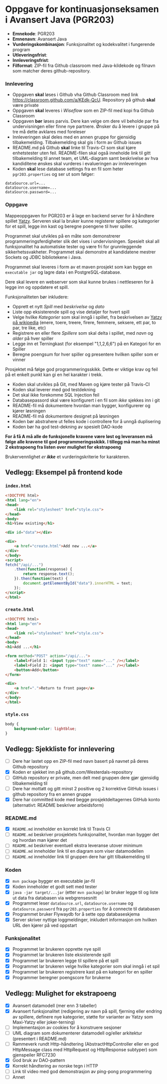 # Oppgave for kontinuasjonseksamen i Avansert Java (PGR203)

* **Emnekode**: PGR203
* **Emnenavn**: Avansert Java
* **Vurderingskombinasjon**: Funksjonalitet og kodekvalitet i fungerende program
* **Utleveringsfrist**: 
* **Innleveringsfrist**: 
* **Filformat**: ZIP-fil fra Github classroom med Java-kildekode og filnavn som matcher deres github-repository.

### Innlevering

* Oppgaven **skal** løses i Github vha Github Classroom med link https://classroom.github.com/a/KEdk-QcU. Repository på github **skal** være private
* Oppgaven **skal** leveres i *Wiseflow* som en ZIP-fil med kopi fra Github Classroom
* Oppgaven **bør** løses parvis. Dere kan velge om dere vil beholde par fra undervisningen eller finne nye partnere. Ønsker du å levere i gruppe på tre må dette avklares med foreleser
* Innleveringen skal deles med en annen gruppe for gjensidig tilbakemelding. Tilbakemelding skal gis i form av Github issues
* README.md på Github **skal** linke til Travis-CI som skal kjøre enhetstester uten feil. README-filen skal også inneholde link til gitt tilbakemelding til annet team, et UML-diagram samt beskrivelse av hva kandiditene ønskes skal vurderes i evalueringen av innleveringen
* Koden **skal** lese database settings fra en fil som heter `pgr203.properties` og ser ut som følger:

```properties
dataSource.url=...
dataSource.username=...
dataSource.password=...
```

### Oppgave

Mappeoppgaven for PGR203 er å lage en backend server for å håndtere spillet [Yatzy](https://no.wikipedia.org/wiki/Yatzy). Serveren skal la bruker kunne registerer spillere og kategorier for et spill, legge inn kast og beregne poengene til hver spiller.

Programmet skal utvikles på en måte som demonstrerer programmeringsferdigheter slik det vises i undervisningen. Spesielt skal all funksjonalitet ha automatiske tester og være fri for grunnleggende sikkerhetssvakheter. Programmet skal demonstre at kandidatene mestrer Sockets og JDBC bibliotekene i Java.

Programmet skal leveres i form av et maven prosjekt som kan bygge en `executable jar` og lagre data i en PostgreSQL-database.

Dere skal levere en webserver som skal kunne brukes i nettleseren for å legge inn og oppdatere et spill.

Funksjonaliteten bør inkludere:
* Opprett et nytt _Spill_ med _beskrivelse_ og _dato_
* Liste opp eksisterende spill og vise detaljer for hvert spill
* Velge hvilke _Kategorier_ som skal inngå i spillet, fra beskrivelsen av [Yatzy på wikipedia](https://no.wikipedia.org/wiki/Yatzy) (enere, toere, treere, firere, femmere, seksere, ett par, to par, tre like, etc)
* Registrere en eller flere _Spillere_ som skal delta i spillet, med _navn_ og _alder_ på hver spiller
* Legge inn et Terningkast (for eksempel "1,1,2,6,6") på en Kategori for en Spiller
* Beregne poengsum for hver spiller og presentere hvilken spiller som er vinner

Prosjektet må følge god programmeringsskikk. Dette er viktige krav og feil på et enkelt punkt kan gi en hel karakter i trekk.
* Koden skal utvikles på Git, med Maven og kjøre tester på Travis-CI
* Koden skal leverer med god testdekning
* Det skal ikke forekomme SQL Injection feil
* Databasepassord skal være konfigurert i en fil som _ikke_ sjekkes inn i git
* README-fil må dokumentere hvordan man bygger, konfigurerer og kjører løsningen
* README-fil må dokumentere designet på løsningen
* Koden bør abstrahere ut felles kode i controllere for å unngå duplisering
* Koden bør ha god test-dekning av spesielt DAO-kode

**For å få A må alle de funksjonelle kravene være løst og leveransen må følge alle kravene til god programmeringsskikk. I tillegg må man ha minst 2 ekstrapoeng fra listen over mulighet for ekstrapoeng**

Brukervennlighet *er **ikke*** et vurderingskriterie for karakteren.

## Vedlegg: Eksempel på frontend kode

### `index.html`

```html
<!DOCTYPE html>
<html lang="en">
<head>
    <link rel="stylesheet" href="style.css">
</head>
<body>
<h1>View existing</h1>

<div id="data"></div>

<div>
    <a href="create.html">Add new ...</a>
</div>
</body>
<script>
fetch("/api/...")
    .then(function(response) {
        return response.text();
    }).then(function(text) {
        document.getElementById("data").innerHTML = text;
    });
</script>
</html>
```

### `create.html`

```html
<!DOCTYPE html>
<html lang="en">
<head>
    <link rel="stylesheet" href="style.css">
</head>
<body>
<h1>Add ...</h1>

<form method="POST" action="/api/...">
    <label>Field 1: <input type="text" name="..." /></label>
    <label>Field 2: <input type="text" name="..." /></label>
    <button>Add</button>
</form>

<div>
    <a href=".">Return to front page</a>
</div>
</body>
</html>
```

### `style.css`

```css
body {
    background-color: lightblue;
}
```

## Vedlegg: Sjekkliste for innlevering

* [ ] Dere har lastet opp en ZIP-fil med navn basert på navnet på deres Github repository
* [x] Koden er sjekket inn på github.com/Westerdals-repository
* [ ] GitHub repository er private, men delt med gruppen dere gjør gjensidig tilbakemelding til
* [ ] Dere har mottatt og gitt minst 2 positive og 2 korrektive GitHub issues i github repository fra en annen gruppe
* [x] Dere har committed kode med begge prosjektdeltagernes GitHub konto (alternativt: README beskriver arbeidsform)

### README.md

* [x] `README.md` inneholder en korrekt link til Travis CI
* [ ] `README.md` beskriver prosjektets funksjonalitet, hvordan man bygger det og hvordan man kjører det 
* [ ] `README.md` beskriver eventuell ekstra leveranse utover minimum
* [ ] `README.md` inneholder link til en diagram som viser datamodellen
* [ ] `README.md` inneholder link til gruppen dere har gitt tilbakemelding til

### Koden

* [x] `mvn package` bygger en executable jar-fil
* [x] Koden inneholder et godt sett med tester
* [x] `java -jar target/...jar` (etter `mvn package`) lar bruker legge til og liste ut data fra databasen via webgrensesnitt
* [x] Programmet leser `dataSource.url`, `dataSource.username` og `dataSource.password` fra `pgr203.properties` for å connecte til databasen
* [x] Programmet bruker Flywaydb for å sette opp databaseskjema
* [x] Server skriver nyttige loggmeldinger, inkludert informasjon om hvilken URL den kjører på ved oppstart

### Funksjonalitet

* [x] Programmet lar brukeren opprette nye spill
* [x] Programmet lar brukeren liste eksisterende spill
* [x] Programmet lar brukeren legge til spillere på et spill
* [x] Programmet lar brukeren velge hvilke kategorier som skal inngå i et spil
* [x] Programmet lar brukeren registrere kast på en kategori for en spiller
* [x] Programmer beregner poengscore for brukerne

## Vedlegg: Mulighet for ekstrapoeng

* [x] Avansert datamodell (mer enn 3 tabeller)
* [x] Avansert funksjonalitet (redigering av navn på spill, fjerning eller endring av spillere, definere nye kategorier, støtte for varianter av Yatzy som Maxi-Yatzy eller joker-terning)
* [ ] Implementasjon av cookies for å konstruere sesjoner
* [ ] UML diagram som dokumenterer datamodell og/eller arkitektur (presentert i README.md)
* [ ] Rammeverk rundt Http-håndtering (AbstractHttpController eller en god HttpMessage class med HttpRequest og HttpResponse subtyper) som gjenspeiler RFC7230
* [x] God bruk av DAO-pattern
* [x] Korrekt håndtering av norske tegn i HTTP
* [ ] Link til video med god demonstrasjon av ping-pong programmering
* [ ] Annet
